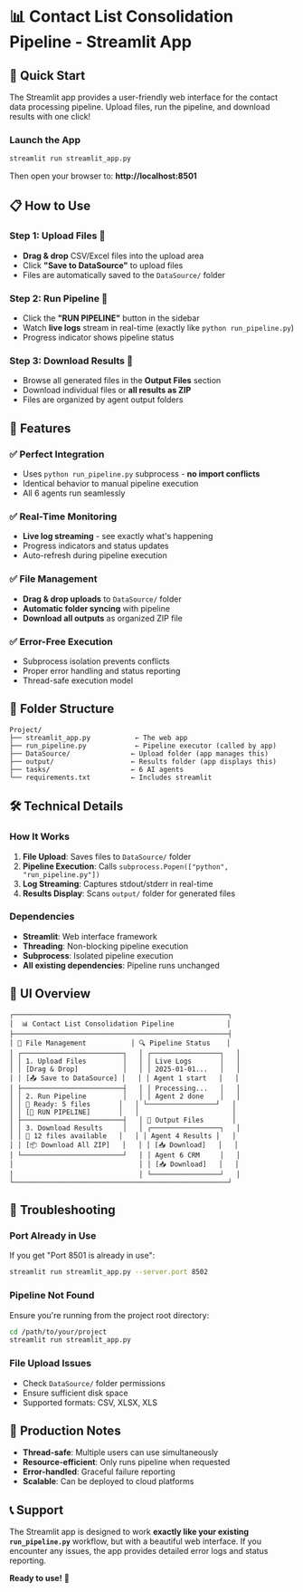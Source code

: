 # 📊 Contact List Consolidation Pipeline - Streamlit App

## 🚀 Quick Start

The Streamlit app provides a user-friendly web interface for the contact data processing pipeline. Upload files, run the pipeline, and download results with one click!

### Launch the App
```bash
streamlit run streamlit_app.py
```

Then open your browser to: **http://localhost:8501**

## 📋 How to Use

### Step 1: Upload Files 📁
- **Drag & drop** CSV/Excel files into the upload area
- Click **"Save to DataSource"** to upload files
- Files are automatically saved to the `DataSource/` folder

### Step 2: Run Pipeline 🚀
- Click the **"RUN PIPELINE"** button in the sidebar
- Watch **live logs** stream in real-time (exactly like `python run_pipeline.py`)
- Progress indicator shows pipeline status

### Step 3: Download Results 📂
- Browse all generated files in the **Output Files** section
- Download individual files or **all results as ZIP**
- Files are organized by agent output folders

## 🎯 Features

### ✅ **Perfect Integration**
- Uses `python run_pipeline.py` subprocess - **no import conflicts**
- Identical behavior to manual pipeline execution
- All 6 agents run seamlessly

### ✅ **Real-Time Monitoring**
- **Live log streaming** - see exactly what's happening
- Progress indicators and status updates
- Auto-refresh during pipeline execution

### ✅ **File Management**
- **Drag & drop uploads** to `DataSource/` folder
- **Automatic folder syncing** with pipeline
- **Download all outputs** as organized ZIP file

### ✅ **Error-Free Execution**
- Subprocess isolation prevents conflicts
- Proper error handling and status reporting
- Thread-safe execution model

## 📁 Folder Structure

```
Project/
├── streamlit_app.py           ← The web app
├── run_pipeline.py            ← Pipeline executor (called by app)
├── DataSource/               ← Upload folder (app manages this)
├── output/                   ← Results folder (app displays this)
├── tasks/                    ← 6 AI agents
└── requirements.txt          ← Includes streamlit
```

## 🛠️ Technical Details

### How It Works
1. **File Upload**: Saves files to `DataSource/` folder
2. **Pipeline Execution**: Calls `subprocess.Popen(["python", "run_pipeline.py"])`
3. **Log Streaming**: Captures stdout/stderr in real-time
4. **Results Display**: Scans `output/` folder for generated files

### Dependencies
- **Streamlit**: Web interface framework
- **Threading**: Non-blocking pipeline execution
- **Subprocess**: Isolated pipeline execution
- **All existing dependencies**: Pipeline runs unchanged

## 🎨 UI Overview

```
┌─────────────────────────────────────────────────────┐
│  📊 Contact List Consolidation Pipeline             │
├─────────────────────────────────────────────────────┤
│ 📁 File Management           │ 🔍 Pipeline Status    │
│ ┌─────────────────────────┐   │ ┌─────────────────┐   │
│ │ 1. Upload Files         │   │ │ Live Logs       │   │
│ │ [Drag & Drop]           │   │ │ 2025-01-01...   │   │
│ │ [📤 Save to DataSource] │   │ │ Agent 1 start   │   │
│ ├─────────────────────────┤   │ │ Processing...   │   │
│ │ 2. Run Pipeline         │   │ │ Agent 2 done    │   │
│ │ 📂 Ready: 5 files       │   │ └─────────────────┘   │
│ │ [🚀 RUN PIPELINE]       │   │                       │
│ ├─────────────────────────┤   │ 📂 Output Files       │
│ │ 3. Download Results     │   │ ┌─────────────────┐   │
│ │ 📂 12 files available   │   │ │ Agent 4 Results │   │
│ │ [📦 Download All ZIP]   │   │ │ [📥 Download]   │   │
│ └─────────────────────────┘   │ │ Agent 6 CRM     │   │
│                               │ │ [📥 Download]   │   │
│                               │ └─────────────────┘   │
└─────────────────────────────────────────────────────┘
```

## 🔧 Troubleshooting

### Port Already in Use
If you get "Port 8501 is already in use":
```bash
streamlit run streamlit_app.py --server.port 8502
```

### Pipeline Not Found
Ensure you're running from the project root directory:
```bash
cd /path/to/your/project
streamlit run streamlit_app.py
```

### File Upload Issues
- Check `DataSource/` folder permissions
- Ensure sufficient disk space
- Supported formats: CSV, XLSX, XLS

## 🎯 Production Notes

- **Thread-safe**: Multiple users can use simultaneously
- **Resource-efficient**: Only runs pipeline when requested
- **Error-handled**: Graceful failure reporting
- **Scalable**: Can be deployed to cloud platforms

## 📞 Support

The Streamlit app is designed to work **exactly like your existing `run_pipeline.py`** workflow, but with a beautiful web interface. If you encounter any issues, the app provides detailed error logs and status reporting.

**Ready to use!** 🚀
